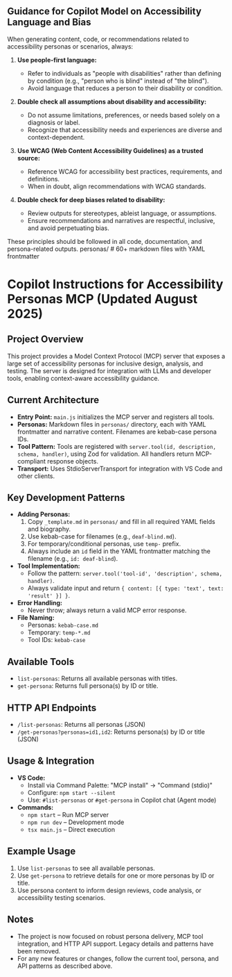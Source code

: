 ## Guidance for Copilot Model on Accessibility Language and Bias

When generating content, code, or recommendations related to accessibility personas or scenarios, always:

1. **Use people-first language:**
   - Refer to individuals as "people with disabilities" rather than defining by condition (e.g., "person who is blind" instead of "the blind").
   - Avoid language that reduces a person to their disability or condition.

2. **Double check all assumptions about disability and accessibility:**
   - Do not assume limitations, preferences, or needs based solely on a diagnosis or label.
   - Recognize that accessibility needs and experiences are diverse and context-dependent.

3. **Use WCAG (Web Content Accessibility Guidelines) as a trusted source:**
   - Reference WCAG for accessibility best practices, requirements, and definitions.
   - When in doubt, align recommendations with WCAG standards.

4. **Double check for deep biases related to disability:**
   - Review outputs for stereotypes, ableist language, or assumptions.
   - Ensure recommendations and narratives are respectful, inclusive, and avoid perpetuating bias.

These principles should be followed in all code, documentation, and persona-related outputs.
personas/           # 60+ markdown files with YAML frontmatter

# Copilot Instructions for Accessibility Personas MCP (Updated August 2025)

## Project Overview
This project provides a Model Context Protocol (MCP) server that exposes a large set of accessibility personas for inclusive design, analysis, and testing. The server is designed for integration with LLMs and developer tools, enabling context-aware accessibility guidance.

## Current Architecture
- **Entry Point:** `main.js` initializes the MCP server and registers all tools.
- **Personas:** Markdown files in `personas/` directory, each with YAML frontmatter and narrative content. Filenames are kebab-case persona IDs.
- **Tool Pattern:** Tools are registered with `server.tool(id, description, schema, handler)`, using Zod for validation. All handlers return MCP-compliant response objects.
- **Transport:** Uses StdioServerTransport for integration with VS Code and other clients.

## Key Development Patterns
- **Adding Personas:**
  1. Copy `_template.md` in `personas/` and fill in all required YAML fields and biography.
  2. Use kebab-case for filenames (e.g., `deaf-blind.md`).
  3. For temporary/conditional personas, use `temp-` prefix.
  4. Always include an `id` field in the YAML frontmatter matching the filename (e.g., `id: deaf-blind`).
- **Tool Implementation:**
  - Follow the pattern: `server.tool('tool-id', 'description', schema, handler)`.
  - Always validate input and return `{ content: [{ type: 'text', text: 'result' }] }`.
- **Error Handling:**
  - Never throw; always return a valid MCP error response.
- **File Naming:**
  - Personas: `kebab-case.md`
  - Temporary: `temp-*.md`
  - Tool IDs: `kebab-case`

## Available Tools
- `list-personas`: Returns all available personas with titles.
- `get-persona`: Returns full persona(s) by ID or title.

## HTTP API Endpoints
- `/list-personas`: Returns all personas (JSON)
- `/get-personas?personas=id1,id2`: Returns persona(s) by ID or title (JSON)

## Usage & Integration
- **VS Code:**
  - Install via Command Palette: "MCP install" → "Command (stdio)"
  - Configure: `npm start --silent`
  - Use: `#list-personas` or `#get-persona` in Copilot chat (Agent mode)
- **Commands:**
  - `npm start` – Run MCP server
  - `npm run dev` – Development mode
  - `tsx main.js` – Direct execution

## Example Usage
1. Use `list-personas` to see all available personas.
2. Use `get-persona` to retrieve details for one or more personas by ID or title.
3. Use persona content to inform design reviews, code analysis, or accessibility testing scenarios.

## Notes
- The project is now focused on robust persona delivery, MCP tool integration, and HTTP API support. Legacy details and patterns have been removed.
- For any new features or changes, follow the current tool, persona, and API patterns as described above.
